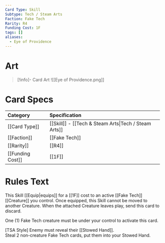 ```yaml
---
Card Type: Skill
Subtype: Tech / Steam Arts
Faction: Fake Tech
Rarity: R4
Funding Cost: 1F
tags: []
aliases:
  - Eye of Providence
---
```

# Art

> [!info]- Card Art
> ![[Eye of Providence.png]]

# Card Specs

| Category | Specification| 
| :--- | :--- |
| [[Card Type]] | [[Skill]] - [[Tech & Steam Arts\|Tech / Steam Arts]] | 
| [[Faction]] | [[Fake Tech]] |  
| [[Rarity]] | [[R4]] |  
| [[Funding Cost]] | [[1F]] |  

# Rules Text  

This Skill [[Equip|equips]] for a [[1F]] cost to an active [[Fake Tech]] [[Creature]] you control.
Once equipped, this Skill cannot be moved to another Creature.
When the attached Creature leaves play, send this card to discard.  

One (1) Fake Tech creature must be under your control to activate this card.  

[TSA Style] Enemy must reveal their [[Stowed Hand]].  
Steal 2 non-creature Fake Tech cards, put them into your Stowed Hand.  

